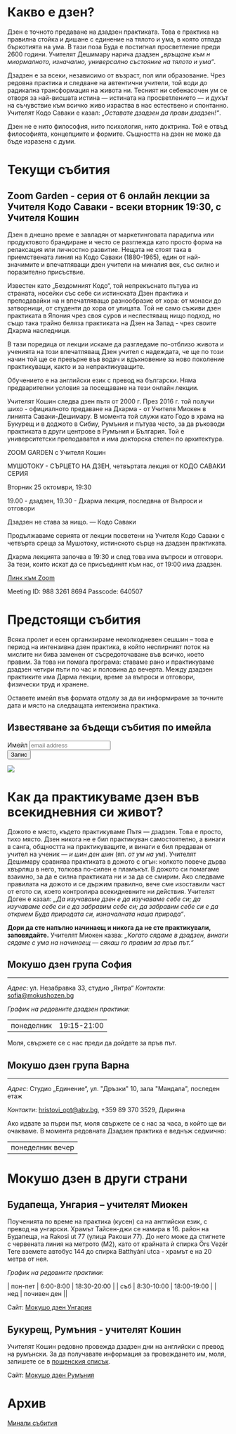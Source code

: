 # Какво е дзен?
Дзен е точното предаване на дзадзен практиката. Това е практика на правилна стойка и дишане с единение на тялото и ума, в която отпада бъркотията на ума. В тази поза Буда е постигнал просветление преди 2600 години. Учителят Дешимару нарича дзадзен _„връщане към н миормалното, изначално, универсално състояние на тялото и ума“_.

Дзадзен е за всеки, независимо от възраст, пол или образование. Чрез редовна практика и следване на автентични учители, той води до радикална трансформация на живота ни. Тесният ни себенасочен ум се отворя за най-висшата истина &mdash; истината на просветлението &mdash; и духът на съчувствие към всичко живо израства в нас естествено и спонтанно. Учителят Кодо Саваки е казал: _„Оставате дзадзен да прави дзадзен!“_.

Дзен не е нито философия, нито психология, нито доктрина. Той е отвъд философията, концепциите и формите. Същността на дзен не може да бъде изразена с думи.

# Текущи събития

## Zoom Garden - серия от 6 онлайн лекции за Учителя Кодо Саваки - всеки вторник 19:30, с Учителя Кошин

Дзен в днешно време е завладян от маркетинговата парадигма или продуктовото брандиране и често се разглежда като просто форма на релаксация или личностно развитие. Нещата не стоят така в приемствената линия на Кодо Саваки (1880-1965), един от най-значимите и впечатляващи дзен учители на миналия век, със силно и поразително присъствие.

Известен като „Бездомният Кодо“, той непрекъснато пътува из страната, носейки със себе си истинската Дзен практика и преподавайки на н впечатляващо разнообразие от хора: от монаси до затворници, от студенти до хора от улицата. Той не само съживи дзен практиката в Япония чрез своя суров и неспестяващ нищо подход, но също така трайно беляза практиката на Дзен на Запад - чрез своите Дхарма наследници.

В тази поредица от лекции искаме да разгледаме по-отблизо живота и ученията на този впечатляващ Дзен учител с надеждата, че ще по този начин той ще се превърне във водач и вдъхновение за ново поколение практикуващи, както и за непрактикуващите.

Обучението е на английски език с превод на български. Няма предварителни условия за посещаване на тези онлайн лекции.

Учителят Кошин следва дзен пътя от 2000 г. През 2016 г. той получи шихо - официалното предаване на Дхарма - от Учителя Миокен в линията Саваки-Дешимару. В момента той служи като Годо в храма на Букурещ и в доджото в Сибиу, Румъния и пътува често, за да ръководи практиката в други центрове в Румъния и България. Той е университетски преподавател и има докторска степен по архитектура.

ZOOM GARDEN
с Учителя Кошин

МУШОТОКУ - СЪРЦЕТО НА ДЗЕН, 
четвъртата лекция от 
КОДО САВАКИ СЕРИЯ

Вторник 25 октомври, 19:30

19.00 - дзадзен, 
19.30 - Дхарма лекция, последвна от Въпроси и отговори


Дзадзен не става за нищо.
— Кодо Саваки

Продължаваме серията от лекции посветени на Учителя Кодо Саваки с четвърта среща за Мушотоку, истинското сърце на дзадзен практиката. 

Дхарма лекцията започва в 19:30 и след това има въпроси и отговори. За тези, които искат да се присъединят към нас, от 19:00 има дзадзен.


[Линк към Zoom](https://zoom.us/j/98832618694?pwd=N1hlM2JOTUpKYVR1Zys5VER3cm9lZz09)

Meeting ID: 988 3261 8694
Passcode: 640507

# Предстоящи събития

Всяка пролет и есен организираме неколкодневен сешшин – това е период на интензивна дзен практика, в който неспирният поток на мислите ни бива заменен от съсредоточаване във всичко, което правим. За това ни помага програма: ставаме рано и практикуваме дзадзен четири пъти по час и половина до вечерта. Между дзадзен практиките има Дарма лекции, време за въпроси и отговори, физически труд и хранене.

Оставете имейл във формата отдолу за да ви информираме за точните дата и място на следващата интензивна практика.

## Известяване за бъдещи събития по имейла

<div id="mc_embed_signup">
<form action="https://mokushozen.us14.list-manage.com/subscribe/post?u=21ca5b6707cdabb4a5cc0034f&amp;id=7482081063" method="post" id="mc-embedded-subscribe-form" name="mc-embedded-subscribe-form" class="validate" target="_blank" novalidate>
    <div id="mc_embed_signup_scroll">
	<label for="mce-EMAIL">Имейл</label>
	<input type="email" value="" name="EMAIL" class="email" id="mce-EMAIL" placeholder="email address" required>
    <!-- real people should not fill this in and expect good things - do not remove this or risk form bot signups-->
    <div style="position: absolute; left: -5000px;" aria-hidden="true"><input type="text" name="b_21ca5b6707cdabb4a5cc0034f_7482081063" tabindex="-1" value=""></div>
        <div class="optionalParent">
            <div class="clear foot">
                <input type="submit" value="Запис" name="subscribe" id="mc-embedded-subscribe" class="button">
                <p class="brandingLogo"><a href="http://eepurl.com/hVEoGL" title="Mailchimp - email marketing made easy and fun"><img src="https://eep.io/mc-cdn-images/template_images/branding_logo_text_dark_dtp.svg"></a></p>
            </div>
        </div>
    </div>
</form>
</div>

# Как да практикуваме дзен във всекидневния си живот?

Дожото е място, където практикуваме Пътя &mdash; дзадзен. Това е просто, тихо място. Дзен никога не е бил практикуван самостоятелно, а винаги в санга, общността на практикуващите, и винаги е бил предаван от учител на ученик &mdash; _и шин ден шин_ (яп. _от ум на ум_). Учителят Дешимару сравнява практиката в дожото с огън: колкото повече дърва хвърляш в него, толкова по-силен е пламъкът. В дожото си помагаме взаимно, за да е силна практиката ни и за да се смирим. Ако следваме правилата на дожото и се държим правилно, вече сме изоставили част от егото си, което контролира всекидневните ни действия. Учителят Доген е казал: _„Да изучаваме дзен е да изучаваме себе си; да изучаваме себе си е да забравим себе си; да забравим себе си е да открием Буда природата си, изначалната наша природа“_.

**Дори да сте напълно начинаещ и никога да не сте практикували, заповядайте.** Учителят Миокен казва: _„Когато сядаме в дзадзен, винаги сядаме с ума на начинаещ &mdash; сякаш го правим за пръв път.“_


## Мокушо дзен група София
***
_Адрес_:
ул. Незабравка 33, студио „Янтра“
_Контакти_: <a href="mailto:sofia@mokushozen.bg?subject=Дзадзен%20практика %20в%20София">sofia@mokushozen.bg</a>
 
 _График на редовните дзадзен практики:_
<table>
<tr><td>понеделник</td><td>19:15-21:00</td></tr>
</table>
Моля, свържете се с нас преди да дойдете за пръв път.

## Мокушо дзен група Варна
***
_Адрес_:
Студио „Единение“, ул. "Дръзки" 10, зала "Мандала", последен етаж

_Контакти_:
<a href="mailto:hristovi_opt@abv.bg?subject=Мокушо%20дзен">hristovi_opt@abv.bg</a>, 
+359 89 370 3529, Дарияна

Ако идвате за първи път, моля свържете се с нас за часа, в който ще ви очакваме. 
В момента редовната Дзадзен практика е веднъж седмично:


<table>
<tr><td>понеделник вечер</td></tr>
</table>

# Мокушо дзен в други страни

## Будапеща, Унгария – учителят Миокен 

Поученията по време на практика (кусен) са на английски език, с превод на унгарски.  Храмът Тайсен-джи се намира в 16. район на Будапеща, на Rakosi ut 77 (улица Ракоши 77). До него може да стигнете с червената линия на метрото (M2), като от крайната ѝ спирка Örs Vezér Tere вземете автобус 144 до спирка Batthyáni utca - храмът е на 20 метра от нея.

_График на редовните практики:_

| пон-пет | 6:00-8:00  | 18:30-20:00 |
| съб     | 8:30-10:00 | 18:00-19:00 |
| нед     | почивен ден ||

Сайт: [Мокушо дзен Унгария](http://mokushozen.hu/)

## Букурещ, Румъния - учителят Кошин

Учителят Кошин редовно провежда дзадзен дни на английски с превод на румънски. За да получавате информация за провеждането им, моля, запишете се в [пощенския списък](http://mokushozen.ro/newsletterEn.php).

Сайт: [Мокушо дзен Румъния](http://mokushozen.ro/)

# Архив
[Минали събития](/past_events)
